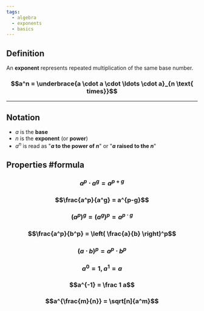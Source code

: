 ```yaml
---
tags:
  - algebra
  - exponents
  - basics
---
```


## Definition
An **exponent** represents repeated multiplication of the same base number.
### $$a^n = \underbrace{a \cdot a \cdot \ldots \cdot a}_{n \text{ times}}$$

---

## Notation
- $a$ is the **base**
- $n$ is the **exponent** (or **power**)
- $a^n$ is read as "**$a$ to the power of $n$**" or "**$a$ raised to the $n$**"

## Properties #formula
### $$a^p \cdot a^g = a^{p+g}$$
### $$\frac{a^p}{a^g} = a^{p-g}$$
### $$(a^p)^g = (a^g)^p = a^{p \cdot g}$$
### $$\frac{a^p}{b^p} = \left( \frac{a}{b} \right)^p$$
### $$(a \cdot b)^p = a^p \cdot b^p$$
### $$a^0 = 1, a^1 = a$$
### $$a^{-1} = \frac 1 a$$
### $$a^{\frac{m}{n}} = \sqrt[n]{a^m}$$